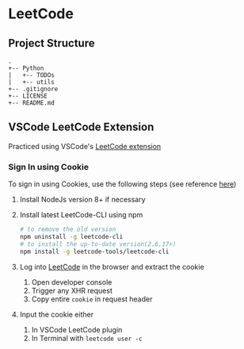# LeetCode

## Project Structure

```text
.
+-- Python
|   +-- TODOs
|   +-- utils
+-- .gitignore
+-- LICENSE
+-- README.md
```

## VSCode LeetCode Extension

Practiced using VSCode's [LeetCode extension](https://marketplace.visualstudio.com/items?itemName=shengchen.vscode-leetcode)

### Sign In using Cookie

To sign in using Cookies, use the following steps (see reference [here](https://github.com/LeetCode-OpenSource/vscode-leetcode/issues/478#issuecomment-564757098))

1. Install NodeJs version 8+ if necessary
2. Install latest LeetCode-CLI using npm

   ```sh
   # to remove the old version
   npm uninstall -g leetcode-cli
   # to install the up-to-date version(2.6.17+)
   npm install -g leetcode-tools/leetcode-cli
   ```

3. Log into [LeetCode](https://leetcode.com) in the browser and extract the cookie

   1. Open developer console
   2. Trigger any XHR request
   3. Copy entire `cookie` in request header

4. Input the cookie either
   1. In VSCode LeetCode plugin
   2. In Terminal with `leetcode user -c`
